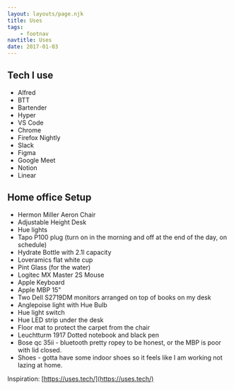 ```yaml
---
layout: layouts/page.njk
title: Uses
tags:
    - footnav
navtitle: Uses
date: 2017-01-03
---
```


## Tech I use
- Alfred
- BTT
- Bartender
- Hyper
- VS Code
- Chrome
- Firefox Nightly
- Slack
- Figma
- Google Meet
- Notion
- Linear


## Home office Setup
- Hermon Miller Aeron Chair
- Adjustable Height Desk
- Hue lights
- Tapo P100 plug (turn on in the morning and off at the end of the day, on schedule)
- Hydrate Bottle with 2.1l capacity
- Loveramics flat white cup
- Pint Glass (for the water)
- Logitec MX Master 2S Mouse
- Apple Keyboard
- Apple MBP 15"
- Two Dell S2719DM monitors arranged on top of books on my desk
- Anglepoise light with Hue Bulb
- Hue light switch
- Hue LED strip under the desk
- Floor mat to protect the carpet from the chair
- Leuchtturm 1917 Dotted notebook and black pen
- Bose qc 35ii - bluetooth pretty ropey to be honest, or the MBP is poor with lid closed.
- Shoes - gotta have some indoor shoes so it feels like I am working not lazing at home.

Inspiration: [https://uses.tech/](https://uses.tech/)
